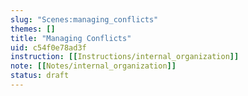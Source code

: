 ```yaml
---
slug: "Scenes:managing_conflicts"
themes: []
title: "Managing Conflicts"
uid: c54f0e78ad3f
instruction: [[Instructions/internal_organization]]
note: [[Notes/internal_organization]]
status: draft
---
```

